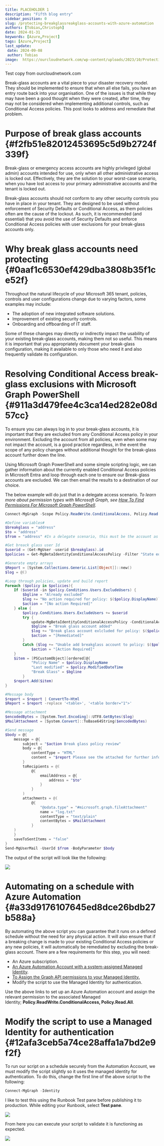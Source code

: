```yaml
---
title: PLACEHOLDER 1
description: "Fifth blog entry"
sidebar_position: 0
slug: /protecting-breakglassreakglass-accounts-with-azure-automation
authors: [Tobias,Christoph]
date: 2024-01-31
keywords: [Azure,Project]
tags: [Azure,Project]
last_update: 
 date: 2024-09-08
 author: Tobias
image:  https://ourcloudnetwork.com/wp-content/uploads/2023/10/Protecting-breakglassreakglass-accounts-with-Azure-Automation.png
---
```




Test copy from ourcloudnetwork.com



Break-glass accounts are a vital piece to your disaster recovery model. They should be implemented to ensure that when all else fails, you have an entry route back into your organisation. One of the issues is that while they may have been a good thought when they were created, after time, they may not be considered when implementing additional controls, such as Conditional Access policies. This post looks to address and remediate that problem.


# **Purpose of break glass accounts** {#f2fb51e82012453695c5d9b2724f339f}


Break-glass or emergency access accounts are highly privileged (global admin) accounts intended for use, only when all other administrative access is locked out. Effectively, they are the solution to your worst-case scenario, when you have lost access to your primary administrative accounts and the tenant is locked out.


Break-glass accounts should not conform to any other security controls you have in place in your tenant. They are designed to be used without enforcement of Security Defaults or Conditional Access, as them policies often are the cause of the lockout. As such, it is recommended (and essential) that you avoid the use of Security Defaults and enforce Conditional Access policies with user exclusions for your break-glass accounts only.


# **Why break glass accounts need protecting** {#0aaf1c6530ef429dba3808b35f1ce52f}


Throughout the natural lifecycle of your Microsoft 365 tenant, policies, controls and user configurations change due to varying factors, some examples may include:

- The adoption of new integrated software solutions.
- Improvement of existing security controls.
- Onboarding and offboarding of IT staff.

Some of these changes may directly or indirectly impact the usability of your existing break-glass accounts, making them not so useful. This means it is important that you appropriately document your break-glass configuration, making it available to only those who need it and also frequently validate its configuration.


# **Resolving Conditional Access break-glass exclusions with Microsoft Graph PowerShell** {#911a3d479fee4c3ca14ed282e08d57cc}


To ensure you can always log in to your break-glass accounts, it is important that they are excluded from any Conditional Access policy in your environment. Excluding the account from all policies, even when some may not impact the account, is a good practice regardless, in the event the scope of any policy changes without additional thought for the break-glass account further down the line.


Using Microsoft Graph PowerShell and some simple scripting logic, we can gather information about the currently enabled Conditional Access policies in Microsoft Entra and loop through each one to ensure our Break-glass accounts are excluded. We can then email the results to a destination of our choice.


The below example will do just that in a delegate access scenario. _To learn more about permission types with Microsoft Graph, see_ [_How To Find Permissions For Microsoft Graph PowerShell_](https://ourcloudnetwork.com/how-to-find-permissions-for-microsoft-graph-powershell/)_._


```powershell
Connect-MgGraph -Scope Policy.ReadWrite.ConditionalAccess, Policy.Read.All, User.Read.All, Mail.Send

#Define variables#
$breakglass = "address"
$to = "address"
$from = "address" #In a delegate scenario, this must be the account as your current session

#Get breack glass user Id
$userid = (Get-MgUser -userid $breakglass).id
$policies = Get-MgBetaIdentityConditionalAccessPolicy -Filter "State eq 'Enabled'"

#Generate empty arrays
$Report = [System.Collections.Generic.List[Object]]::new()
$log = @()

#Loop through policies, update and build report
Foreach ($policy in $policies){
    If ($userid -in $policy.Conditions.Users.ExcludeUsers) {
        $bgline = "Already excluded"
        $log += "No action required for policy: $($policy.DisplayName)`n"
        $action = "[No action Required]"
    } else {
        $policy.Conditions.Users.ExcludeUsers += $userid
        try {
            update-MgBetaIdentityConditionalAccessPolicy -ConditionalAccessPolicyId $policy.Id -Conditions $policy.Conditions -erroraction stop
            $bgline = "Break glass account added"
            $log += "Break glass account exlcluded for policy: $($policy.DisplayName) `n"
            $action = "[Remediated]"
        }
        Catch {$log += "Unable add breakglass account to policy: $($policy.DisplayName)" + $_ + "`r`n"}
            $action = "[Action Required]"
    }
    $item = [PSCustomObject][ordered]@{
            "Policy Name" = $policy.DisplayName
            "Last modified" = $policy.ModifiedDateTime
            "Break Glass" = $bgline
        }
    $report.Add($item)
}

#Message body
$report = $report | ConvertTo-Html
$Report = $report -replace '<table>', '<table border="1">'

#Message attachment
$encodedBytes = [System.Text.Encoding]::UTF8.GetBytes($log)
$MailAttachment = [System.Convert]::ToBase64String($encodedBytes)

#Send message
$body = @{
	message = @{
		subject = "$action Break glass policy review"
		body = @{
			contentType = "HTML"
			content = "$report Please see the attached for further information"
		}
		toRecipients = @(
			@{
				emailAddress = @{
					address = "$to"
				}
			}
		)
        attachments = @(
			@{
				"@odata.type" = "#microsoft.graph.fileAttachment"
				name = "log.txt"
				contentType = "text/plain"
				contentBytes = $MailAttachment
			}
    )
	}
	saveToSentItems = "false"
}
Send-MgUserMail -UserId $from -BodyParameter $body

```


The output of the script will look like the following:


![](./protecting-breakglassreakglass-accounts-with-azure-automation.62c7611d-4016-4688-b207-cea01a08a304.png)


# **Automating on a schedule with Azure Automation** {#a33d9176107645ed8dce26bdb27b588a}


By automating the above script you can guarantee that it runs on a defined schedule without the need for any physical action. It will also ensure that if a breaking change is made to your existing Conditional Access policies or any new policies, it will automatically be remediated by excluding the break-glass account. There are a few requirements for this step, you will need:

- An Azure subscription.
- [An Azure Automation Account with a system-assigned Managed Identity](https://ourcloudnetwork.com/how-to-run-microsoft-graph-powershell-scripts-with-azure-automation/).
- [To Assign the Graph API permissions to your Managed Identity.](https://ourcloudnetwork.com/assign-permissions-to-a-managed-identity-with-graph-powershell/)
- Modify the script to use the Managed Identity for authentication.

Use the above links to set up an Azure Automation account and assign the relevant permission to the associated Managed Identity; **Policy.ReadWrite.ConditionalAccess, Policy.Read.All**.


# **Modify the script to use a Managed Identity for authentication** {#12afa3ceb5a74ce28affa1a7bd2e9f2f}


To run our script on a schedule securely from the Automation Account, we must modify the script slightly so it uses the managed identity for authentication. To do this, change the first line of the above script to the following:


```powershell
Connect-MgGraph -Identity
```


I like to test this using the Runbook Test pane before publishing it to production. While editing your Runbook, select **Test pane**.


![](./protecting-breakglassreakglass-accounts-with-azure-automation.6852442b-d68a-4b53-93ac-729da8f57243.png)


From here you can execute your script to validate it is functioning as expected.


![](./protecting-breakglassreakglass-accounts-with-azure-automation.31c4ea46-f25b-4e0a-8beb-5b60cb54c5b5.png)

